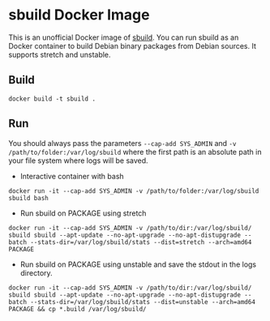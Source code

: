 # sbuild Docker Image

This is an unofficial Docker image of
[sbuild](https://tracker.debian.org/pkg/sbuild).
You can run sbuild as an Docker container to build Debian binary packages
from Debian sources. It supports stretch and unstable.

Build
-----

```
docker build -t sbuild .
```

Run
---
You should always pass the parameters `--cap-add SYS_ADMIN` and
`-v /path/to/folder:/var/log/sbuild` where the first path is an absolute path
in your file system where logs will be saved.

* Interactive container with bash

```
docker run -it --cap-add SYS_ADMIN -v /path/to/folder:/var/log/sbuild sbuild bash
```

* Run sbuild on PACKAGE using stretch

```
docker run -it --cap-add SYS_ADMIN -v /path/to/dir:/var/log/sbuild/ sbuild sbuild --apt-update --no-apt-upgrade --no-apt-distupgrade --batch --stats-dir=/var/log/sbuild/stats --dist=stretch --arch=amd64 PACKAGE
```

* Run sbuild on PACKAGE using unstable and save the stdout in the logs
directory.

```
docker run -it --cap-add SYS_ADMIN -v /path/to/dir:/var/log/sbuild/ sbuild sbuild --apt-update --no-apt-upgrade --no-apt-distupgrade --batch --stats-dir=/var/log/sbuild/stats --dist=unstable --arch=amd64 PACKAGE && cp *.build /var/log/sbuild/
```
